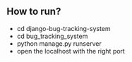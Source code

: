 
## How to run?
- cd django-bug-tracking-system
- cd bug_tracking_system
- python manage.py runserver
- open the localhost with the right port


   

